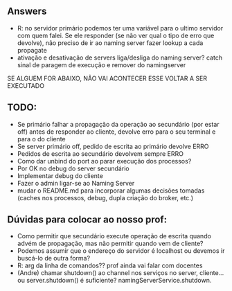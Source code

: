## Answers

- R: no servidor primário podemos ter uma variável para o ultimo servidor com quem falei. Se ele responder (se não ver qual o tipo de erro que devolve), não preciso de ir ao naming server fazer lookup a cada propagate
- ativação e desativação de servers liga/desliga do naming server? catch sinal de paragem de execução e remover do namingserver


SE ALGUEM FOR ABAIXO, NÃO VAI ACONTECER ESSE VOLTAR A SER EXECUTADO

## TODO:
- Se primário falhar a propagação da operação ao secundário (por estar off) antes de responder ao cliente, devolve erro para o seu terminal e para o do cliente
- Se server primário off, pedido de escrita ao primário devolve ERRO
- Pedidos de escrita ao secundário devolvem sempre ERRO
- Como dar unbind do port ao parar execução dos processos?
- Por OK no debug do server secundário
- Implementar debug do cliente
- Fazer o admin ligar-se ao Naming Server
- mudar o README.md para incorporar algumas decisões tomadas (caches nos processos, debug, dupla criação do broker, etc.)

## Dúvidas para colocar ao nosso prof:
- Como permitir que secundário execute operação de escrita quando advém de propagação, mas não permitir quando vem de cliente?
- Podemos assumir que o endereço do servidor é localhost ou devemos ir buscá-lo de outra forma?
- R: arg da linha de comandos?? prof ainda vai falar com docentes
- (Andre) chamar shutdown() ao channel nos serviços no server, cliente... ou server.shutdown() é suficiente? namingServerService.shutdown.